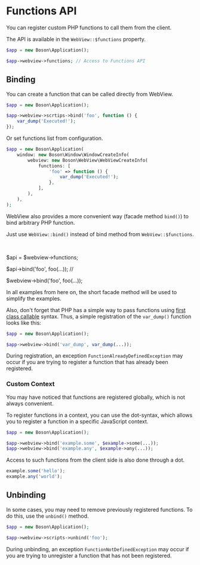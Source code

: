 # Functions API

You can register custom PHP functions to call them from the client.

The API is available in the `WebView::$functions` property.

```php
$app = new Boson\Application();

$app->webview->functions; // Access to Functions API
```


## Binding

You can create a function that can be called directly from WebView.

```php
$app = new Boson\Application();

$app->webview->scrtips->bind('foo', function () { 
    var_dump('Executed!');
});
```

Or set functions list from configuration.

```php
$app = new Boson\Application(
    window: new Boson\Window\WindowCreateInfo(
        webview: new Boson\WebView\WebViewCreateInfo(
            functions: [
                'foo' => function () { 
                    var_dump('Executed!');
                },
            ],
        ),
    ),
);
```


<note>
WebView also provides a more convenient way (facade method <code>bind()</code>) 
to bind arbitrary PHP function.

Just use <code>WebView::bind()</code> instead of bind method
from <code>WebView::$functions</code>.

<p>&nbsp;</p>

<compare>
<code-block lang="php">
$api = $webview->functions;

$api->bind('foo', foo(...));
</code-block>
<code-block lang="php">
//

$webview->bind('foo', foo(...));
</code-block>
</compare>

In all examples from here on, the short facade method will
be used to simplify the examples.

</note>

Also, don't forget that PHP has a simple way to pass functions using 
[first class callable](https://www.php.net/manual/en/functions.first_class_callable_syntax.php) 
syntax. Thus, a simple registration of the `var_dump()` function looks like this:

```php
$app = new Boson\Application();

$app->webview->bind('var_dump', var_dump(...));
```

<warning>
During registration, an exception <code>FunctionAlreadyDefinedException</code> 
may occur if you are trying to register a function that has 
already been registered.
</warning>


### Custom Context

You may have noticed that functions are registered globally, 
which is not always convenient.

To register functions in a context, you can use the dot-syntax, which allows 
you to register a function in a specific JavaScript context.

```php
$app = new Boson\Application();

$app->webview->bind('example.some', $example->some(...));
$app->webview->bind('example.any', $example->any(...));
```

Access to such functions from the client side is also done through a dot.

```javascript
example.some('hello');
example.any('world');
```


## Unbinding

In some cases, you may need to remove previously registered functions. 
To do this, use the `unbind()` method.

```php
$app = new Boson\Application();

$app->webview->scripts->unbind('foo');
```

<warning>
During unbinding, an exception <code>FunctionNotDefinedException</code> 
may occur if you are trying to unregister a function that has 
not been registered.
</warning>
